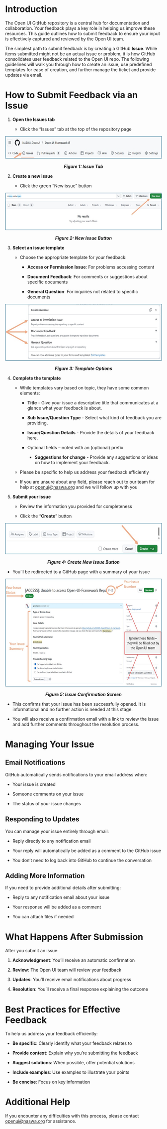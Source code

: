 # Introduction

The Open UI GitHub repository is a central hub for documentation and
collaboration. Your feedback plays a key role in helping us improve
these resources. This guide outlines how to submit feedback to ensure
your input is effectively captured and reviewed by the Open UI team.

The simplest path to submit feedback is by creating a GitHub **Issue**.
While items submitted might not be an actual issue or problem, it is how
GitHub consolidates user feedback related to the Open UI repo. The
following guidelines will walk you through how to create an issue, use
predefined templates for ease of creation, and further manage the ticket
and provide updates via email.

# How to Submit Feedback via an Issue

1.  **Open the Issues tab**

    - Click the “Issues” tab at the top of the repository page

<img src="./media/Image2.jpg" style="width:6.46875in;height:0.74634in" />
<p align="center"><b><i>Figure 1: Issue Tab</i></b></p>

2.  **Create a new issue**

    - Click the green “New issue” button

<img src="./media/Image3.jpg" style="width:6.46875in;height:1.25in"/>
<p align="center"><b><i>Figure 2: New Issue Button</i></b></p>

3.  **Select an issue template**

    - Choose the appropriate template for your feedback:

      - **Access or Permission Issue**: For problems accessing content

      - **Document Feedback**: For comments or suggestions about
        specific documents

      - **General Question**: For inquiries not related to specific
        documents

<img src="./media/Image4.jpg" style="width:6.68403in;height:1.89583in"/>

<p align="center"><b><i>Figure 3: Template Options</i></b></p>

4.  **Complete the template**

    - While templates vary based on topic, they have some common
      elements:

        - **Title** - Give your issue a descriptive title that communicates at a glance what your feedback is about.

        - **Sub Issue/Question Type** - Select what kind of feedback you are providing.

        - **Issue/Question Details** - Provide the details of your feedback here.

      - Optional fields – noted with an (optional) prefix

        - **Suggestions for change** - Provide any suggestions or ideas on how to implement your feedback.


    - Please be specific to help us address your feedback efficiently

    - If you are unsure about any field, please reach out to our team
      for help at openui@naswa.org and we will follow up with you

5.  **Submit your issue**

    - Review the information you provided for completeness

    - Click the “**Create**” button

<img src="./media/Image5.jpg" style="width:6.53125in;height:1.04722in"/>

<p align="center"><b><i>Figure 4: Create New Issue Button</i></b></p>

- You’ll be redirected to a GitHub page with a summary of your issue

 <img src="./media/Image6.jpg" style="width:6.5in;height:3.60139in"/>

<p align="center"><b><i>Figure 5: Issue Confirmation Screen</i></b></p>

- This confirms that your issue has been successfully opened. It is
  informational and no further action is needed at this stage.

- You will also receive a confirmation email with a link to review the
  issue and add further comments throughout the resolution process.

# Managing Your Issue

## Email Notifications

GitHub automatically sends notifications to your email address when:

- Your issue is created

- Someone comments on your issue

- The status of your issue changes

## Responding to Updates

You can manage your issue entirely through email:

- Reply directly to any notification email

- Your reply will automatically be added as a comment to the GitHub
  issue

- You don’t need to log back into GitHub to continue the conversation

## Adding More Information

If you need to provide additional details after submitting:

- Reply to any notification email about your issue

- Your response will be added as a comment

- You can attach files if needed

# What Happens After Submission

After you submit an issue:

1.  **Acknowledgment**: You’ll receive an automatic confirmation

2.  **Review**: The Open UI team will review your feedback

3.  **Updates**: You’ll receive email notifications about progress

4.  **Resolution**: You’ll receive a final response explaining the
    outcome

# Best Practices for Effective Feedback

To help us address your feedback efficiently:

- **Be specific**: Clearly identify what your feedback relates to

- **Provide context**: Explain why you’re submitting the feedback

- **Suggest solutions**: When possible, offer potential solutions

- **Include examples**: Use examples to illustrate your points

- **Be concise**: Focus on key information

# Additional Help

If you encounter any difficulties with this process, please contact
<openui@naswa.org> for assistance.

